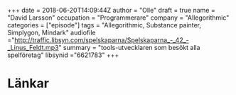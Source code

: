 +++
date = 2018-06-20T14:09:44Z
author = "Olle"
draft = true
name = "David Larsson"
occupation = "Programmerare"
company = "Allegorithmic"
categories = ["episode"]
tags = "Allegorithmic, Substance painter, Simplygon, Mindark"
audiofile ="http://traffic.libsyn.com/spelskaparna/Spelskaparna_-_42_-_Linus_Feldt.mp3"
summary = "tools-utvecklaren som besökt alla spelföretag"
libsynid ="6621783"
+++

# Länkar
